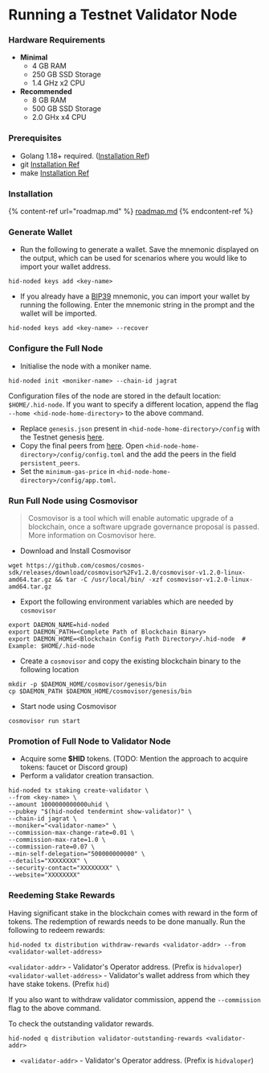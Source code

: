 # Running a Testnet Validator Node

### Hardware Requirements

* **Minimal**
  * 4 GB RAM
  * 250 GB SSD Storage
  * 1.4 GHz x2 CPU
* **Recommended**
  * 8 GB RAM
  * 500 GB SSD Storage
  * 2.0 GHx x4 CPU

### Prerequisites

* Golang 1.18+ required. ([Installation Ref](https://go.dev/doc/install))
* git [Installation Ref](https://git-scm.com/book/en/v2/Getting-Started-Installing-Git)
* make [Installation Ref](https://linuxhint.com/install-make-ubuntu/)

### Installation

{% content-ref url="roadmap.md" %}
[roadmap.md](roadmap.md)
{% endcontent-ref %}

### Generate Wallet

* Run the following to generate a wallet. Save the mnemonic displayed on the output, which can be used for scenarios where you would like to import your wallet address.

```
hid-noded keys add <key-name>
```

* If you already have a [BIP39](https://github.com/bitcoin/bips/tree/master/bip-0039) mnemonic, you can import your wallet by running the following. Enter the mnemonic string in the prompt and the wallet will be imported.

```
hid-noded keys add <key-name> --recover
```

### Configure the Full Node

* Initialise the node with a moniker name.

```
hid-noded init <moniker-name> --chain-id jagrat
```

Configuration files of the node are stored in the default location: `$HOME/.hid-node`. If you want to specify a different location, append the flag `--home <hid-node-home-directory>` to the above command.

* Replace `genesis.json` present in `<hid-node-home-directory>/config` with the Testnet genesis [here](https://github.com/hypersign-protocol/launch/blob/main/testnet/jagrat/final\_genesis.json).
* Copy the final peers from [here](https://github.com/hypersign-protocol/launch/blob/main/testnet/jagrat/final\_peers.txt). Open `<hid-node-home-directory>/config/config.toml` and the add the peers in the field `persistent_peers`.
* Set the `minimum-gas-price` in `<hid-node-home-directory>/config/app.toml`.

### Run Full Node using Cosmovisor
> Cosmovisor is a tool which will enable automatic upgrade of a blockchain, once a software upgrade governance proposal is passed. More information on Cosmovisor here.

* Download and Install Cosmovisor

```
wget https://github.com/cosmos/cosmos-sdk/releases/download/cosmovisor%2Fv1.2.0/cosmovisor-v1.2.0-linux-amd64.tar.gz && tar -C /usr/local/bin/ -xzf cosmovisor-v1.2.0-linux-amd64.tar.gz
```

* Export the following environment variables which are needed by `cosmovisor`

```
export DAEMON_NAME=hid-noded
export DAEMON_PATH=<Complete Path of Blockchain Binary>
export DAEMON_HOME=<Blockchain Config Path Directory>/.hid-node  # Example: $HOME/.hid-node
```

* Create a `cosmovisor` and copy the existing blockchain binary to the following location

```
mkdir -p $DAEMON_HOME/cosmovisor/genesis/bin
cp $DAEMON_PATH $DAEMON_HOME/cosmovisor/genesis/bin
```

* Start node using Cosmovisor

```
cosmovisor run start
```

### Promotion of Full Node to Validator Node

* Acquire some **$HID** tokens. (TODO: Mention the approach to acquire tokens: faucet or Discord group)
* Perform a validator creation transaction.

```
hid-noded tx staking create-validator \
--from <key-name> \
--amount 1000000000000uhid \
--pubkey "$(hid-noded tendermint show-validator)" \
--chain-id jagrat \
--moniker="<validator-name>" \
--commission-max-change-rate=0.01 \
--commission-max-rate=1.0 \
--commission-rate=0.07 \
--min-self-delegation="500000000000" \
--details="XXXXXXXX" \
--security-contact="XXXXXXXX" \
--website="XXXXXXXX"
```

### Reedeming Stake Rewards

Having significant stake in the blockchain comes with reward in the form of tokens. The redemption of rewards needs to be done manually. Run the following to redeem rewards:

```
hid-noded tx distribution withdraw-rewards <validator-addr> --from <validator-wallet-address>
```
`<validator-addr>` - Validator's Operator address. (Prefix is `hidvaloper`)
`<validator-wallet-address>` - Validator's wallet address from which they have stake tokens. (Prefix `hid`)

If you also want to withdraw validator commission, append the `--commission` flag to the above command.

To check the outstanding validator rewards.

```
hid-noded q distribution validator-outstanding-rewards <validator-addr>
```
- `<validator-addr>` - Validator's Operator address. (Prefix is `hidvaloper`)

